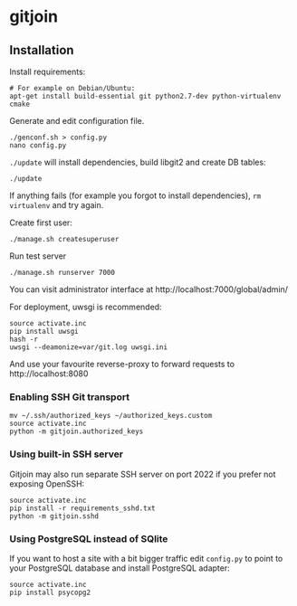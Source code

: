 # gitjoin

## Installation

Install requirements:

    # For example on Debian/Ubuntu:
    apt-get install build-essential git python2.7-dev python-virtualenv cmake

Generate and edit configuration file.

    ./genconf.sh > config.py
    nano config.py

`./update` will install dependencies, build libgit2 and create DB tables:

    ./update

If anything fails (for example you forgot to install dependencies), `rm virtualenv`
and try again.

Create first user:

    ./manage.sh createsuperuser

Run test server

    ./manage.sh runserver 7000

You can visit administrator interface at http://localhost:7000/global/admin/

For deployment, uwsgi is recommended:

    source activate.inc
    pip install uwsgi
    hash -r
    uwsgi --deamonize=var/git.log uwsgi.ini

And use your favourite reverse-proxy to forward requests to http://localhost:8080

### Enabling SSH Git transport

    mv ~/.ssh/authorized_keys ~/authorized_keys.custom
    source activate.inc
    python -m gitjoin.authorized_keys

### Using built-in SSH server

Gitjoin may also run separate SSH server on port 2022 if you prefer not exposing OpenSSH:

    source activate.inc
    pip install -r requirements_sshd.txt
    python -m gitjoin.sshd

### Using PostgreSQL instead of SQlite

If you want to host a site with a bit bigger traffic edit `config.py` to point to
your PostgreSQL database and install PostgreSQL adapter:

    source activate.inc
    pip install psycopg2
